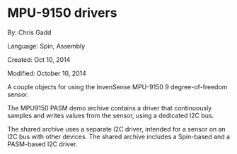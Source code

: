 # MPU-9150 drivers

By: Chris Gadd

Language: Spin, Assembly

Created: Oct 10, 2014

Modified: October 10, 2014

A couple objects for using the InvenSense MPU-9150 9 degree-of-freedom sensor.

The MPU9150 PASM demo archive contains a driver that continuously samples and writes values from the sensor, using a dedicated I2C bus.

The shared archive uses a separate I2C driver, intended for a sensor on an I2C bus with other devices.  The shared archive includes a Spin-based and a PASM-based I2C driver.
